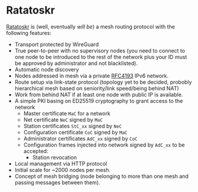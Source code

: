 # Ratatoskr

[Ratatoskr](https://en.wikipedia.org/wiki/Ratatoskr) is (well, eventually *will be*) a mesh routing protocol with the following features:

- Transport protected by WireGuard
- True peer-to-peer with no supervisory nodes (you need to connect to one node to be introduced to the rest of the network plus your ID must be approved by administrator and not blacklisted).
- Automatic node discovery
- Nodes addressed in mesh via a private [RFC4193](https://tools.ietf.org/html/rfc4193) IPv6 network.
- Route setup via link-state protocol (topology yet to be decided, probobly hierarchical mesh based on seniority/link speed/being behind NAT)
- Work from behind NAT if at least one node with public IP is available.
- A simple PKI basing on ED25519 cryptography to grant access to the network
  - Master certificate `MaC` for a network
  - Net certificate `NeC` signed by `MaC`
  - Station certificates `StC_xx` signed by `NeC`
  - Configuration certificate `CoC` signed by `MaC`
  - Administrator certificates `AdC_xx` signed by `CoC`
  - Configuration frames injected into network signed by `AdC_xx` to be accepted:
    - Station revocation
- Local management via HTTP protocol
- Initial scale for ~2000 nodes per mesh.
- Concept of mesh bridging (node belonging to more than one mesh and passing messages between them).

